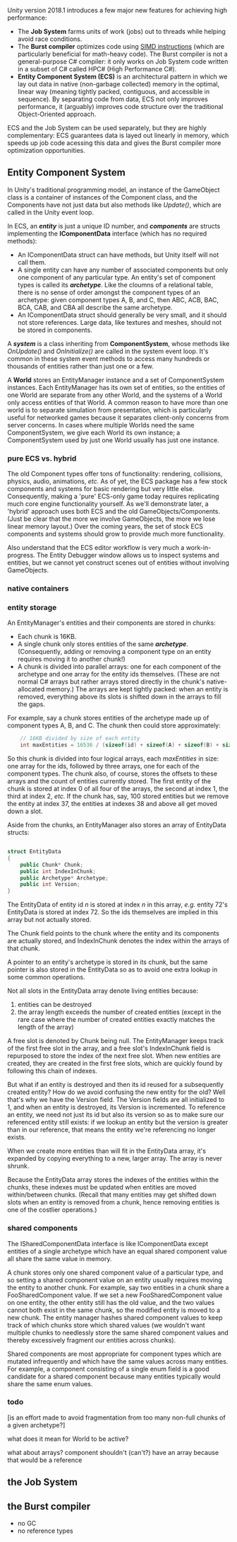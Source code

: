Unity version 2018.1 introduces a few major new features for achieving high performance:

 - The **Job System** farms units of work (jobs) out to threads while helping avoid race conditions.
 - The **Burst compiler** optimizes code using [SIMD instructions](https://en.wikipedia.org/wiki/SIMD) (which are particularly beneficial for math-heavy code). The Burst compiler is not a general-purpose C# compiler: it only works on Job System code written in a subset of C# called HPC# (High Performance C#).
 - **Entity Component System (ECS)** is an architectural pattern in which we lay out data in native (non-garbage collected) memory in the optimal, linear way (meaning tightly packed, contiguous, and accessible in sequence). By separating code from data, ECS not only improves performance, it (arguably) improves code structure over the traditional Object-Oriented approach.

ECS and the Job System can be used separately, but they are highly complementary: ECS guarantees data is layed out linearly in memory, which speeds up job code acessing this data and gives the Burst compiler more optimization opportunities.

 ## Entity Component System

In Unity's traditional programming model, an instance of the GameObject class is a container of instances of the Component class, and the Components have not just data but also methods like *Update()*, which are called in the Unity event loop.

In ECS, an ***entity*** is just a unique ID number, and ***components*** are structs implementing the **IComponentData** interface (which has no required methods): 

- An IComponentData struct can have methods, but Unity itself will not call them.
- A single entity can have any number of associated components but only one component of any particular type. An entity's set of component types is called its ***archetype***. Like the cloumns of a relational table, there is no sense of order amongst the component types of an archetype: given component types A, B, and C, then ABC, ACB, BAC, BCA, CAB, and CBA all describe the same archetype.
- An IComponentData struct should generally be very small, and it should not store references. Large data, like textures and meshes, should not be stored in components.

A ***system*** is a class inheriting from **ComponentSystem**, whose methods like *OnUpdate()* and *OnInitialize()* are called in the system event loop. It's common in these system event methods to access many hundreds or thousands of entities rather than just one or a few.

A **World** stores an EntityManager instance and a set of ComponentSystem instances. Each EntityManager has its own set of entities, so the entities of one World are separate from any other World, and the systems of a World only access entities of that World. A common reason to have more than one world is to separate simulation from presentation, which is particularly useful for networked games because it separates client-only concerns from server concerns. In cases where multiple Worlds need the same ComponentSystem, we give each World its own instance; a ComponentSystem used by just one World usually has just one instance.

### pure ECS vs. hybrid

The old Component types offer tons of functionality: rendering, collisions, physics, audio, animations, *etc.* As of yet, the ECS package has a few stock components and systems for basic rendering but very little else. Consequently, making a 'pure' ECS-only game today requires replicating much core engine functionality yourself. As we'll demonstrate later, a 'hybrid' approach uses both ECS and the old GameObjects/Components. (Just be clear that the more we involve GameObjects, the more we lose linear memory layout.) Over the coming years, the set of stock ECS components and systems should grow to provide much more functionality.

Also understand that the ECS editor workflow is very much a work-in-progress. The Entity Debugger window allows us to inspect systems and entities, but we cannot yet construct scenes out of entities without involving GameObjects.

### native containers



### entity storage

An EntityManager's entities and their components are stored in chunks:

- Each chunk is 16KB.
- A single chunk only stores entities of the same ***archetype***. (Consequently, adding or removing a component type on an entity requires moving it to another chunk!)
- A chunk is divided into parallel arrays: one for each component of the archetype and one array for the entity ids themselves. (These are not normal C# arrays but rather arrays stored directly in the chunk's native-allocated memory.) The arrays are kept tightly packed: when an entity is removed, everything above its slots is shifted down in the arrays to fill the gaps.

For example, say a chunk stores entities of the archetype made up of component types A, B, and C. The chunk then could store approximately:

```csharp
    // 16KB divided by size of each entity
    int maxEntities = 16536 / (sizeof(id) + sizeof(A) + sizeof(B) + sizeof(C));
```

So this chunk is divided into four logical arrays, each *maxEntities* in size: one array for the ids, followed by three arrays, one for each of the component types. The chunk also, of course, stores the offsets to these arrays and the count of entities currently stored. The first entity of the chunk is stored at index 0 of all four of the arrays, the second at index 1, the third at index 2, *etc.* If the chunk has, say, 100 stored entities but we remove the entity at index 37, the entities at indexes 38 and above all get moved down a slot.

Aside from the chunks, an EntityManager also stores an array of EntityData structs:

```csharp

struct EntityData
{
    public Chunk* Chunk;
    public int IndexInChunk;
    public Archetype* Archetype;
    public int Version;
}
```

The EntityData of entity id *n* is stored at index *n* in this array, *e.g.* entity 72's EntityData is stored at index 72. So the ids themselves are implied in this array but not actually stored.

The Chunk field points to the chunk where the entity and its components are actually stored, and IndexInChunk denotes the index within the arrays of that chunk.

A pointer to an entity's archetype is stored in its chunk, but the same pointer is also stored in the EntityData so as to avoid one extra lookup in some common operations.

Not all slots in the EntityData array denote living entities because:

1. entities can be destroyed
2. the array length exceeds the number of created entities (except in the rare case where the number of created entities exactly matches the length of the array)

A free slot is denoted by Chunk being null. The EntityManager keeps track of the first free slot in the array, and a free slot's IndexInChunk field is repurposed to store the index of the next free slot. When new entities are created, they are created in the first free slots, which are quickly found by following this chain of indexes.

But what if an entity is destroyed and then its id reused for a subsequently created entity? How do we avoid confusing the new entity for the old? Well that's why we have the Version field. The Version fields are all initialized to 1, and when an entity is destroyed, its Version is incremented. To reference an entity, we need not just its id but also its version so as to make sure our referenced entity still exists: if we lookup an entity but the version is greater than in our reference, that means the entity we're referencing no longer exists.

When we create more entities than will fit in the EntityData array, it's expanded by copying everything to a new, larger array. The array is never shrunk.

Because the EntityData array stores the indexes of the entities within the chunks, these indexes must be updated when entities are moved within/between chunks. (Recall that many entities may get shifted down slots when an entity is removed from a chunk, hence removing entities is one of the costlier operations.)

### shared components

The ISharedComponentData interface is like IComponentData except entities of a single archetype which have an equal shared component value all share the same value in memory.

A chunk stores only one shared component value of a particular type, and so setting a shared component value on an entity usually requires moving the entity to another chunk. For example, say two entities in a chunk share a FooSharedComponent value. If we set a new FooSharedComponent value on one entity, the other entity still has the old value, and the two values cannot both exist in the same chunk, so the modified entity is moved to a new chunk. The entity manager hashes shared component values to keep track of which chunks store which shared values (we wouldn't want multiple chunks to needlessly store the same shared component values and thereby excessively fragment our entities across chunks).

Shared components are most appropriate for component types which are mutated infrequently and which have the same values across many entities. For example, a component consisting of a single enum field is a good candidate for a shared component because many entities typically would share the same enum values.

### todo

[is an effort made to avoid fragmentation from too many non-full chunks of a given archetype?]








what does it mean for World to be active?


what about arrays? component shouldn't (can't?) have an array because that would be a reference



## the Job System


 ## the Burst compiler

 - no GC
 - no reference types